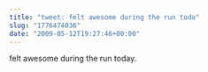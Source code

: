 ```yaml
---
title: "tweet: felt awesome during the run toda"
slug: "1776474036"
date: "2009-05-12T19:27:46+00:00"
---
```

felt awesome during the run today.
